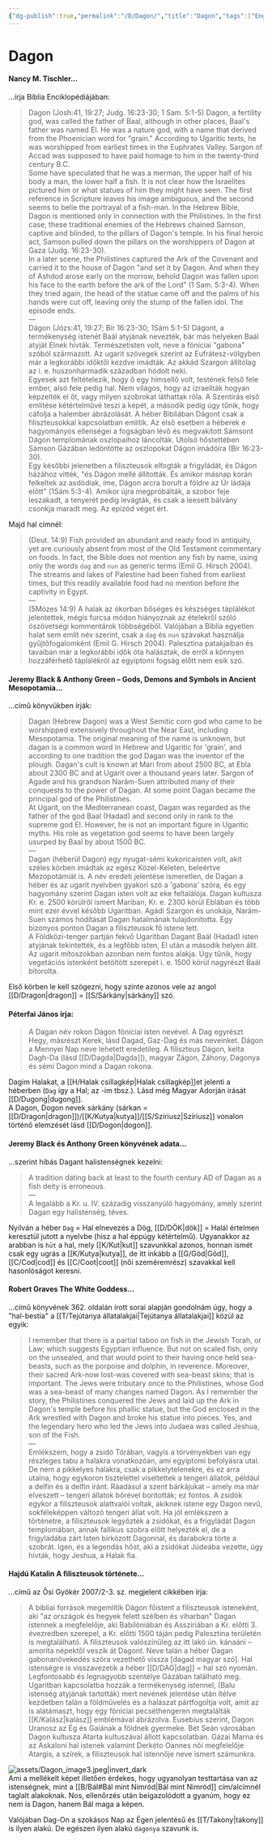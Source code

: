 ```yaml
---
{"dg-publish":true,"permalink":"/D/Dagon/","title":"Dagon","tags":["Englishtexttranslated"],"created":"2023-11-18T09:26","updated":"2024-10-25T16:54"}
---
```



# Dagon

#### Nancy M. Tischler...

...írja Biblia Enciklopédiájában:
> Dagon (Josh:41, 19:27; Judg. 16:23-30; 1 Sam. 5:1-5) Dagon, a fertility god, was called the father of Baal, although in other places, Baal's father was named El. He was a nature god, with a name that derived from the Phoenician word for "grain." According to Ugaritic texts, he was worshipped from earliest times in the Euphrates Valley. Sargon of Accad was supposed to have paid homage to him in the twenty-third century B.C.  
> Some have speculated that he was a merman, the upper half of his body a man, the lower half a fish. It is not clear how the Israelites pictured him or what statues of him they might have seen. The first reference in Scripture leaves his image ambiguous, and the second seems to belie the portrayal of a fish-man. In the Hebrew Bible, Dagon is mentioned only in connection with the Philistines. In the first case, these traditional enemies of the Hebrews chained Samson, captive and blinded, to the pillars of Dagon's temple. In his final heroic act, Samson pulled down the pillars on the worshippers of Dagon at Gaza (Judg. 16:23-30).  
> In a later scene, the Philistines captured the Ark of the Covenant and carried it to the house of Dagon "and set it by Dagon. And when they of Ashdod arose early on the morrow, behold Dagon was fallen upon his face to the earth before the ark of the Lord" (1 Sam. 5:3-4). When they tried again, the head of the statue came off and the palms of his hands were cut off, leaving only the stump of the fallen idol. The episode ends.  
> —  
> Dágon (Józs:41, 19:27; Bír 16:23-30; 1Sám 5:1-5) Dágont, a termékenység istenét Baál atyjának nevezték, bár más helyeken Baál atyját Elnek hívták. Természetisten volt, neve a föníciai "gabona" szóból származott. Az ugarit szövegek szerint az Eufrátesz-völgyben már a legkorábbi időktől kezdve imádták. Az akkád Szargon állítólag az i. e. huszonharmadik században hódolt neki.  
> Egyesek azt feltételezik, hogy ő egy hímsellő volt, testének felső fele ember, alsó fele pedig hal. Nem világos, hogy az izraeliták hogyan képzelték el őt, vagy milyen szobrokat láthattak róla. A Szentírás első említése kétértelművé teszi a képét, a második pedig úgy tűnik, hogy cáfolja a halember ábrázolását. A héber Bibliában Dágont csak a filiszteusokkal kapcsolatban említik. Az első esetben a héberek e hagyományos ellenségei a fogságban lévő és megvakított Sámsont Dágon templomának oszlopaihoz láncolták. Utolsó hőstettében Sámson Gázában ledöntötte az oszlopokat Dágon imádóira (Bír 16:23-30).  
> Egy későbbi jelenetben a filiszteusok elfogták a frigyládát, és Dágon házához vitték, "és Dágon mellé állították. És amikor másnap korán felkeltek az asdódiak, íme, Dágon arcra borult a földre az Úr ládája előtt" (1Sám 5:3-4). Amikor újra megpróbálták, a szobor feje leszakadt, a tenyerét pedig levágták, és csak a leesett bálvány csonkja maradt meg. Az epizód véget ért.  

Majd hal címnél:  
> (Deut. 14:9) Fish provided an abundant and ready food in antiquity, yet are curiously absent from most of the Old Testament commentary on foods. In fact, the Bible does not mention any fish by name, using only the words `dag` and `nun` as generic terms (Emil G. Hirsch 2004). The streams and lakes of Palestine had been fished from earliest times, but this readily available food had no mention before the captivity in Egypt.  
—  
> (5Mózes 14:9) A halak az ókorban bőséges és készséges táplálékot jelentettek, mégis furcsa módon hiányoznak az ételekről szóló ószövetségi kommentárok többségéből. Valójában a Biblia egyetlen halat sem említ név szerint, csak a `dag` és `nun` szavakat használja gyűjtőfogalomként (Emil G. Hirsch 2004). Palesztina patakjaiban és tavaiban már a legkorábbi idők óta halásztak, de erről a könnyen hozzáférhető táplálékról az egyiptomi fogság előtt nem esik szó.  

#### Jeremy Black & Anthony Green – Gods, Demons and Symbols in Ancient Mesopotamia...  

...című könyvükben írják:  
> Dagan (Hebrew Dagon) was a West Semitic corn god who came to be worshipped extensively throughout the Near East, including Mesopotamia. The original meaning of the name is unknown, but dagan is a common word in Hebrew and Ugaritic for 'grain', and according to one tradition the god Dagan was the inventor of the plough. Dagan's cult is known at Mari from about 2500 BC, at Ebla about 2300 BC and at Ugarit over a thousand years later. Sargon of Agade and his grandson Narâm-Suen attributed many of their conquests to the power of Dagan. At some point Dagan became the principal god of the Philistines.  
> At Ugarit, on the Mediterranean coast, Dagan was regarded as the father of the god Baal (Hadad) and second only in rank to the supreme god El. However, he is not an important figure in Ugaritic myths. His role as vegetation god seems to have been largely usurped by Baal by about 1500 BC.  
> —  
> Dagan (héberül Dagon) egy nyugat-sémi kukoricaisten volt, akit széles körben imádtak az egész Közel-Keleten, beleértve Mezopotámiát is. A név eredeti jelentése ismeretlen, de Dagan a héber és az ugarit nyelvben gyakori szó a 'gabona' szóra, és egy hagyomány szerint Dagan isten volt az eke feltalálója. Dagan kultusza Kr. e. 2500 körülről ismert Mariban, Kr. e. 2300 körül Eblában és több mint ezer évvel később Ugaritban. Agádi Szargon és unokája, Narâm-Suen számos hódítását Dagan hatalmának tulajdonította. Egy bizonyos ponton Dagan a filiszteusok fő istene lett.  
> A Földközi-tenger partján fekvő Ugaritban Dagant Baál (Hadad) isten atyjának tekintették, és a legfőbb isten, El után a második helyen állt. Az ugarit mítoszokban azonban nem fontos alakja. Úgy tűnik, hogy vegetációs istenként betöltött szerepét i. e. 1500 körül nagyrészt Baál bitorolta.  

Első körben le kell szögezni, hogy szinte azonos vele az angol [[D/Dragon\|dragon]] = [[S/Sárkány\|sárkány]] szó.  

#### Péterfai János írja:  

> A Dagan név rokon Dágon föníciai isten nevével. A Dag egyrészt Hegy, másrészt Kerek, lásd Dagad, Gaz-Dag és más neveinket. Dágon a Mennyei Nap neve lehetett eredetileg. A filiszteus Dágon, kelta Dagh-Da (lásd [[D/Dagda\|Dagda]]), magyar Zágon, Záhony, Dagonya és sémi Dagon mind a Dagan rokona.  

Dagim Halakat, a [[H/Halak csillagkép\|Halak csillagkép]]et jelenti a héberben (`Dag` így a Hal; az -im tbsz.). Lásd még Magyar Adorján írását [[D/Dugong\|dugong]].  
A Dagon, Dogon nevek sárkány (sárkan = [[D/Dragon\|dragon]])/[[K/Kutya\|kutya]]/[[S/Szíriusz\|Szíriusz]] vonalon történő elemzését lásd [[D/Dogon\|dogon]].  

#### Jeremy Black és Anthony Green könyvének adata...  

...szerint hibás Dagant halistenségnek kezelni:  
> A tradition dating back at least to the fourth century AD of Dagan as a fish deity is erroneous.  
> —  
> A legalább a Kr. u. IV. századig visszanyúló hagyomány, amely szerint Dagan egy halistenség, téves.  

Nyilván a héber `Dag` = Hal elnevezés a Dög, [[D/DÖK\|dök]] = Halál értelmen keresztül jutott a nyelvbe (hisz a hal éppúgy kétértelmű). Ugyanakkor az arabban is `hūt` a hal, mely [[K/Kut\|kut]] szavunkkal azonos, honnan ismét csak egy ugrás a [[K/Kutya\|kutya]], de itt inkább a [[G/Göd\|Göd]], [[C/Cod\|cod]] és [[C/Coot\|coot]] (női szeméremrész) szavakkal kell hasonlóságot keresni.  

#### Robert Graves The White Goddess...

...című könyvének 362. oldalán írott sorai alapján gondolnám úgy, hogy a "hal-bestia" a [[T/Tejútanya állatalakjai\|Tejútanya állatalakjai]] közül az egyik:  
> I remember that there is a partial taboo on fish in the Jewish Torah, or Law; which suggests Egyptian influence. But not on scaled fish, only on the unsealed, and that would point to their having once held sea-beasts, such as the porpoise and dolphin, in reverence. Moreover, their sacred Ark-now lost-was covered with sea-beast skins; that is important. The Jews were tributary once to the Philistines, whose God was a sea-beast of many changes named Dagon. As I remember the story, the Philistines conquered the Jews and laid up the Ark in Dagon's temple before his phallic statue, but the God enclosed in the Ark wrestled with Dagon and broke his statue into pieces. Yes, and the legendary hero who led the Jews into Judaea was called Jeshua, son of the Fish.  
> —  
> Emlékszem, hogy a zsidó Tórában, vagyis a törvényekben van egy részleges tabu a halakra vonatkozóan, ami egyiptomi befolyásra utal. De nem a pikkelyes halakra, csak a pikkelytelenekre, és ez arra utalna, hogy egykoron tisztelettel viseltettek a tengeri állatok, például a delfin és a delfin iránt. Ráadásul a szent bárkájukat – amely ma már elveszett – tengeri állatok bőrével borították; ez fontos. A zsidók egykor a filiszteusok alattvalói voltak, akiknek istene egy Dagon nevű, sokféleképpen változó tengeri állat volt. Ha jól emlékszem a történetre, a filiszteusok legyőzték a zsidókat, és a frigyládát Dagon templomában, annak fallikus szobra előtt helyezték el, de a frigyládába zárt Isten birkózott Dagonnal, és darabokra törte a szobrát. Igen, és a legendás hőst, aki a zsidókat Júdeába vezette, úgy hívták, hogy Jeshua, a Halak fia.  

#### Hajdú Katalin A filiszteusok története...

...című az Ősi Gyökér 2007/2-3. sz. megjelent cikkében írja:  
> A bibliai források megemlítik Dágon főistent a filiszteusok isteneként, aki "az országok és hegyek felett szélben és viharban" Dagan istennek a megfelelője, aki Babilóniában és Asszíriában a Kr. előtti 3. évezredben szerepel, a Kr. előtti 1500 táján pedig Palesztina területén is megtalálható. A filiszteusok valószínűleg az itt lakó ún. kánaáni – amorita népektől veszik át Dagont. Neve talán a héber Dagan gabonanövekedés szóra vezethető vissza \[dagad magyar szó\]. Hal istenségre is visszavezetik a héber [[D/DAG\|dag]] = hal szó nyomán. Legfontosabb és legnagyobb szentélye Gázában található meg. Ugaritban kapcsolatba hozzák a termékenység istennel, (Balu istenség atyjának tartották) mert nevének jelentése után ítélve kezdetben talán a földművelés és a halászat pártfogoltja volt, amit az is alátámaszt, hogy egy föníciai pecséthengeren megtalálták [[K/Kalász\|kalász]] emblémával ábrázolva. Eusebius szerint, Dagon Uranosz az Ég és Gaiának a földnek gyermeke. Bét Seán városában Dagon kultusza Atarta kultuszával állott kapcsolatban. Gázai Marna és az Askaloni hal istenek valamint Derkéto Oannes női megfelelője Atargis, a szírek, a filiszteusok hal istennője neve ismert számunkra.  

![assets/Dagon_image3.jpeg|invert_dark](/img/user/D/assets/Dagon_image3.jpeg)  
Ami a mellékelt képet illetően érdekes, hogy ugyanolyan testtartása van az istenségnek, mint a [[B/Bál#Bál mint Nimród\|Bál mint Nimród]] cím/alcímnél taglalt alakoknak. Nos, ellenőrzés után beigazolódott a gyanúm, hogy ez nem is Dagon, hanem Bál maga a képen.  

Valójában Dag-On a szokásos Nap az Égen jelentésű és [[T/Takony\|takony]] is ilyen alakú. De egészen ilyen alakú `dagonya` szavunk is.  